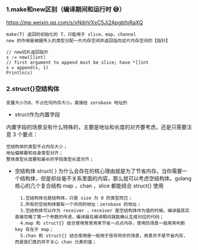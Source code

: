 ### 1.make和new区别（编译期间和运行时 😅）

https://mp.weixin.qq.com/s/xNdnVXxC5Ji2ApgbfpRaXQ

    make(T) 返回的初始化的 T，只能用于 slice，map，channel
    new 的作用是根据传入的类型分配一片内存空间并返回指向这片内存空间的【指针】

```golang
// new切片返回指针
s := new([]int)
// first argument to append must be slice; have *[]int
s = append(s, 1)
Println(s)
```

### 2.struct{}空结构体

    变量大小为0，不占任何内存大小。直接给 zerobase 地址的
- struct作为内置字段

内置字段的场景没有什么特殊的，主要是地址和长度的对齐要考虑。还是只需要注意 3 个要点：

    空结构体的类型不占内存大小；
    地址偏移要和自身类型对齐；
    整体类型长度要和最长的字段类型长度对齐；

- 空结构体 struct{ }  为什么会存在的核心理由就是为了节省内存。当你需要一个结构体，但是却丝毫不关系里面的内容，那么就可以考虑空结构体。golang 核心的几个复合结构 map ，chan ，slice 都能结合 struct{}  使用


        1.空结构体也是结构体，只是 size 为 0 的类型而已；
        2.所有的空结构体都有一个共同的地址：zerobase 的地址；
        3.空结构体可以作为 receiver ，receiver 是空结构体作为值的时候，编译器其实直接忽略了第一个参数的传递，编译器在编译期间就能确认生成对应的代码；
        4.map 和 struct{} 结合使用常常用来节省一点点内存，使用的场景一般用来判断 key 存在于 map；
        5.chan 和 struct{} 结合使用是一般用于信号同步的场景，用意并不是节省内存，而是我们真的并不关心 chan 元素的值；